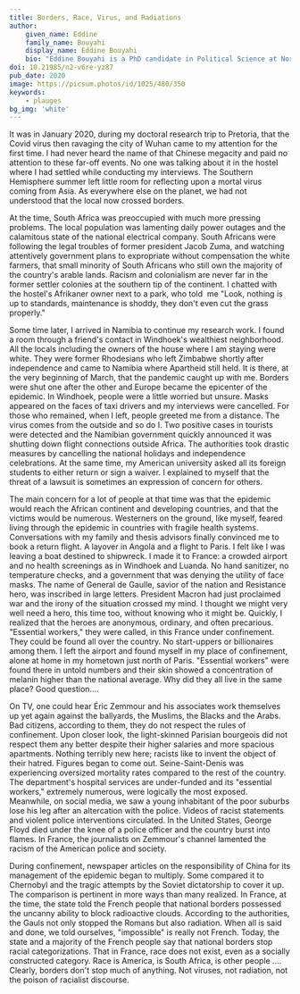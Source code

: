 ```yaml
---
title: Borders, Race, Virus, and Radiations
author:
    given_name: Eddine
    family_name: Bouyahi
    display_name: Eddine Bouyahi
    bio: "Eddine Bouyahi is a PhD candidate in Political Science at Northwestern University and Sciences Po. After completing his Masters at Sciences Po on the politics of land redistribution in Zimbabwe, his current dissertation project focuses on the links between labor, nationalist politics, and populism in Southern Africa."
doi: 10.21985/n2-v6re-yz87
pub_date: 2020
image: https://picsum.photos/id/1025/480/350
keywords:
    - plauges
bg_img: 'white'
---
```


It was in January 2020, during my doctoral research trip to Pretoria, that the Covid virus then ravaging the city of Wuhan came to my attention for the first time. I had never heard the name of that Chinese megacity and paid no attention to these far-off events. No one was talking about it in the hostel where I had settled while conducting my interviews. The Southern Hemisphere summer left little room for reflecting upon a mortal virus coming from Asia. As everywhere else on the planet, we had not understood that the local now crossed borders. 

At the time, South Africa was preoccupied with much more pressing problems. The local population was lamenting daily power outages and the calamitous state of the national electrical company. South Africans were following the legal troubles of former president Jacob Zuma, and watching attentively government plans to expropriate without compensation the white farmers, that small minority of South Africans who still own the majority of the country's arable lands. Racism and colonialism are never far in the former settler colonies at the southern tip of the continent. I chatted with the hostel's Afrikaner owner next to a park, who told  me "Look, nothing is up to standards, maintenance is shoddy, they don't even cut the grass properly."

Some time later, I arrived in Namibia to continue my research work. I found  a room through a friend's contact in Windhoek's wealthiest neighborhood. All the locals including the owners of the house where I am staying were white. They were former Rhodesians who left Zimbabwe shortly after independence and came to Namibia where Apartheid still held. It is there, at the very beginning of March, that the pandemic caught up with me. Borders were shut one after the other and Europe became the epicenter of the epidemic. In Windhoek, people were a little worried but unsure. Masks appeared on the faces of taxi drivers and my interviews were cancelled. For those who remained, when I left, people greeted me from a distance. The virus comes from the outside and so do I. Two positive cases in tourists were detected and the Namibian government quickly announced it was shutting down flight connections outside Africa. The authorities took drastic measures by cancelling the national holidays and independence celebrations. At the same time, my American university asked all its foreign students to either return or sign a waiver. I explained to myself that the threat of a lawsuit is sometimes an expression of concern for others.    

The main concern for a lot of people at that time was that the epidemic would reach the African continent and developing countries, and that the victims would be numerous. Westerners on the ground, like myself, feared living through the epidemic in countries with fragile health systems. Conversations with my family and thesis advisors finally convinced me to book a return flight. A layover in Angola and a flight to Paris. I felt like I was leaving a boat destined to shipwreck. I made it to France: a crowded airport and no health screenings as in Windhoek and Luanda. No hand sanitizer, no temperature checks, and a government that was denying the utility of face masks. The name of General de Gaulle, savior of the nation and Resistance hero, was inscribed in large letters. President Macron had just proclaimed war and the irony of the situation crossed my mind. I thought we might very well need a hero, this time too, without knowing who it might be. Quickly, I realized that the heroes are anonymous, ordinary, and often precarious. "Essential workers," they were called, in this France under confinement. They could be found all over the country. No start-uppers or billionaires among them. I left the airport and found myself in my place of confinement, alone at home in my hometown just north of Paris. "Essential workers" were found there in untold numbers and their skin showed a concentration of melanin higher than the national average. Why did they all live in the same place? Good question....

On TV, one could hear Éric Zemmour and his associates work themselves up yet again against the ballyards, the Muslims, the Blacks and the Arabs. Bad citizens, according to them, they do not respect the rules of confinement. Upon closer look, the light-skinned Parisian bourgeois did not respect them any better despite their higher salaries and more spacious apartments. Nothing terribly new here; racists like to invent the object of their hatred. Figures began to come out. Seine-Saint-Denis was experiencing oversized mortality rates compared to the rest of the country. The department's hospital services are under-funded and its "essential workers," extremely numerous, were logically the most exposed. Meanwhile, on social media, we saw a young inhabitant of the poor suburbs lose his leg after an altercation with the police. Videos of racist statements and violent police interventions circulated. In the United States, George Floyd died under the knee of a police officer and the country burst into flames. In France, the journalists on Zemmour's channel lamented the racism of the American police and society. 

During confinement, newspaper articles on the responsibility of China for its management of the epidemic began to multiply. Some compared it to Chernobyl and the tragic attempts by the Soviet dictatorship to cover it up. The comparison is pertinent in more ways than many realized. In France, at the time, the state told the French people that national borders possessed the uncanny ability to block radioactive clouds. According to the authorities, the Gauls not only stopped the Romans but also radiation. When all is said and done, we told ourselves, "impossible" is really not French. Today, the state and a majority of the French people say that national borders stop racial categorizations. That in France, race does not exist, even as a socially constructed category. Race is America, is South Africa, is other people .... Clearly, borders don't stop much of anything. Not viruses, not radiation, not the poison of racialist discourse. 
